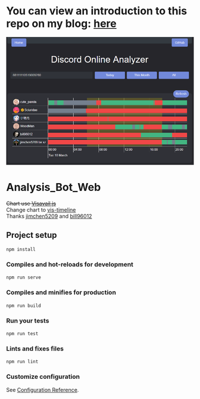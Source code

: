 # You can view an introduction to this repo on my blog: [here](https://blog.woodman.pw/2020/03/11/%E5%B0%88%E6%A1%88%E4%BB%8B%E7%B4%B9-Discord-Analysis-Bot/)  
![image](repo_image/home.png)

# Analysis_Bot_Web
~~Chart use [Visavail.js](https://github.com/flrs/visavail#visavailjs---a-time-data-availability-chart)~~  
Change chart to [vis-timeline](https://github.com/visjs/vis-timeline)  
Thanks [jimchen5209](https://jimchen5209.me) and [bill96012](https://github.com/bill96012)

## Project setup
```
npm install
```

### Compiles and hot-reloads for development
```
npm run serve
```

### Compiles and minifies for production
```
npm run build
```

### Run your tests
```
npm run test
```

### Lints and fixes files
```
npm run lint
```

### Customize configuration
See [Configuration Reference](https://cli.vuejs.org/config/).

